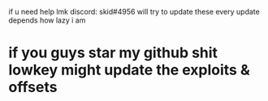 if u need help lmk discord: skid#4956 will try to update these every update depends how lazy i am
# if you guys star my github shit lowkey might update the exploits & offsets
